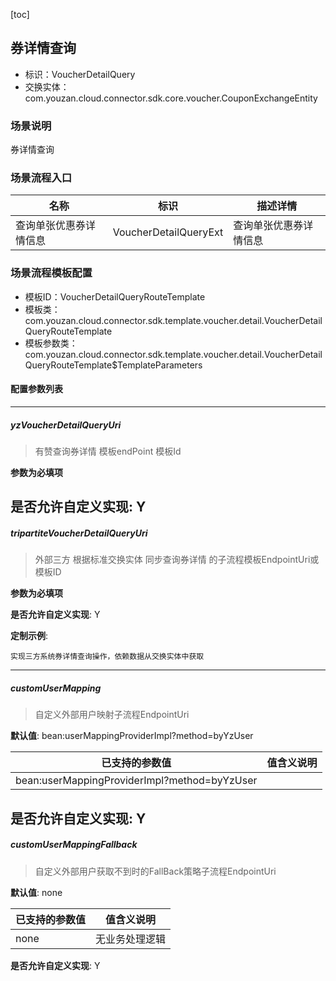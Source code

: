 [toc]

## 券详情查询
- 标识：VoucherDetailQuery
- 交换实体：com.youzan.cloud.connector.sdk.core.voucher.CouponExchangeEntity
### 场景说明
券详情查询
### 场景流程入口

名称 | 标识 | 描述详情
---|---|---
查询单张优惠券详情信息 | VoucherDetailQueryExt | 查询单张优惠券详情信息

### 场景流程模板配置
- 模板ID：VoucherDetailQueryRouteTemplate
- 模板类：com.youzan.cloud.connector.sdk.template.voucher.detail.VoucherDetailQueryRouteTemplate
- 模板参数类：com.youzan.cloud.connector.sdk.template.voucher.detail.VoucherDetailQueryRouteTemplate$TemplateParameters

#### 配置参数列表

---
##### yzVoucherDetailQueryUri
> 有赞查询券详情 模板endPoint 模板Id

**参数为必填项**


**是否允许自定义实现**: Y
---
##### tripartiteVoucherDetailQueryUri
> 外部三方 根据标准交换实体 同步查询券详情 的子流程模板EndpointUri或模板ID

**参数为必填项**


**是否允许自定义实现**: Y

**定制示例**:
```
实现三方系统券详情查询操作，依赖数据从交换实体中获取
```
---
##### customUserMapping
> 自定义外部用户映射子流程EndpointUri

**默认值**: bean:userMappingProviderImpl?method=byYzUser

已支持的参数值 | 值含义说明
---|---
bean:userMappingProviderImpl?method=byYzUser | 

**是否允许自定义实现**: Y
---
##### customUserMappingFallback
> 自定义外部用户获取不到时的FallBack策略子流程EndpointUri

**默认值**: none

已支持的参数值 | 值含义说明
---|---
none | 无业务处理逻辑

**是否允许自定义实现**: Y

